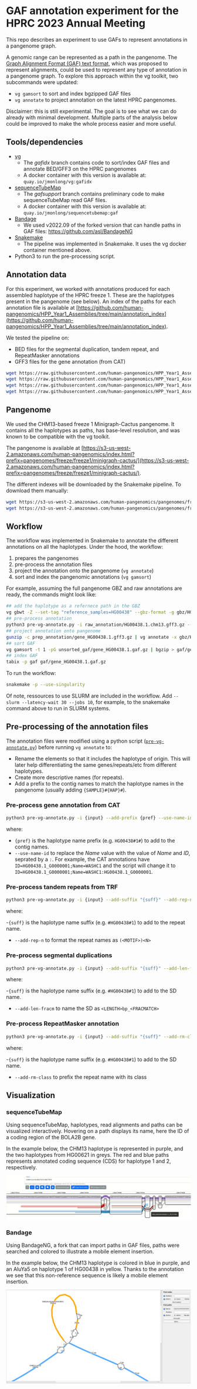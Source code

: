 # GAF annotation experiment for the HPRC 2023 Annual Meeting

This repo describes an experiment to use GAFs to represent annotations in a pangenome graph.

A genomic range can be represented as a path in the pangenome. 
The [Graph Alignment Format (GAF) text format](https://github.com/lh3/gfatools/blob/master/doc/rGFA.md#the-graph-alignment-format-gaf), which was proposed to represent alignments, could be used to represent any type of annotation in a pangenome graph. 
To explore this approach within the vg toolkit, two subcommands were updated: 

- `vg gamsort` to sort and index bgzipped GAF files
- `vg annotate` to project annotation on the latest HPRC pangenomes.

Disclaimer: this is still experimental. The goal is to see what we can do already with minimal development. Multiple parts of the analysis below could be improved to make the whole process easier and more useful.

## Tools/dependencies

- [vg](https://github.com/vgteam/vg)
    - The *gafidx* branch contains code to sort/index GAF files and annotate BED/GFF3 on the HPRC pangenomes
    - A docker container with this version is available at: `quay.io/jmonlong/vg:gafidx`
- [sequenceTubeMap](https://github.com/vgteam/sequenceTubemap)
    - The *gafsupport* branch contains preliminary code to make sequenceTubeMap read GAF files.
    - A docker container with this version is available at: `quay.io/jmonlong/sequencetubemap:gaf`
- [Bandage](https://github.com/rrwick/Bandage)
    - We used v2022.09 of the forked version that can handle paths in GAF files: https://github.com/asl/BandageNG
- [Snakemake](snakemake.readthedocs.io/)
    - The pipeline was implemented in Snakemake. It uses the vg docker container mentioned above.
- Python3 to run the pre-processing script.

## Annotation data

For this experiment, we worked with annotations produced for each assembled haplotype of the HPRC freeze 1.
These are the haplotypes present in the pangenome (see below).
An index of the paths for each annotation file is available at [https://github.com/human-pangenomics/HPP_Year1_Assemblies/tree/main/annotation_index](https://github.com/human-pangenomics/HPP_Year1_Assemblies/tree/main/annotation_index).

We tested the pipeline on:

- BED files for the segmental duplication, tandem repeat, and RepeatMasker annotations
- GFF3 files for the gene annotation (from CAT)

```sh
wget https://raw.githubusercontent.com/human-pangenomics/HPP_Year1_Assemblies/main/annotation_index/Year1_assemblies_v2_genbank_Seg_Dups.index
wget https://raw.githubusercontent.com/human-pangenomics/HPP_Year1_Assemblies/main/annotation_index/Year1_assemblies_v2_genbank_TRF.index
wget https://raw.githubusercontent.com/human-pangenomics/HPP_Year1_Assemblies/main/annotation_index/Year1_assemblies_v2_genbank_Repeat_Masker.index
wget https://raw.githubusercontent.com/human-pangenomics/HPP_Year1_Assemblies/main/annotation_index/Year1_assemblies_v2_genbank_CAT_genes.index
```

## Pangenome

We used the CHM13-based freeze 1 Minigraph-Cactus pangenome.
It contains all the haplotypes as paths, has base-level resolution, and was known to be compatible with the vg toolkit.

The pangenome is available at [https://s3-us-west-2.amazonaws.com/human-pangenomics/index.html?prefix=pangenomes/freeze/freeze1/minigraph-cactus/](https://s3-us-west-2.amazonaws.com/human-pangenomics/index.html?prefix=pangenomes/freeze/freeze1/minigraph-cactus/).

The different indexes will be downloaded by the Snakemake pipeline.
To download them manually:

```sh
wget https://s3-us-west-2.amazonaws.com/human-pangenomics/pangenomes/freeze/freeze1/minigraph-cactus/hprc-v1.0-mc-chm13.xg
wget https://s3-us-west-2.amazonaws.com/human-pangenomics/pangenomes/freeze/freeze1/minigraph-cactus/hprc-v1.0-mc-chm13.gbwt
```

## Workflow

The workflow was implemented in Snakemake to annotate the different annotations on all the haplotypes. 
Under the hood, the workflow:

1. prepares the pangenomes
2. pre-process the annotation files
3. project the annotation onto the pangenome (`vg annotate`)
4. sort and index the pangenomic annotations (`vg gamsort`)

For example, assuming the full pangenome GBZ and raw annotations are ready, the commands might look like:

```sh 
## add the haplotype as a refernece path in the GBZ
vg gbwt -Z --set-tag "reference_samples=HG00438" --gbz-format -g gbz/HG00438.hprc-v1.0-mc-chm13.gbz hprc-v1.0-mc-chm13.gbz
## pre-process annotation
python3 pre-vg-annotate.py -i raw_annotation/HG00438.1.chm13.gff3.gz --add-prefix HG00438#1# --use-name-id | gzip > prep_annotation/gene_HG00438.1.gff3.gz
## project annotation onto pangenome
gunzip -c prep_annotation/gene_HG00438.1.gff3.gz | vg annotate -x gbz/HG00438.hprc-v1.0-mc-chm13.gbz -f - | vg convert -G - gbz/HG00438.hprc-v1.0-mc-chm13.gbz | gzip > unsorted_gaf/gene_HG00438.1.gaf.gz
## sort GAF
vg gamsort -t 1 -pG unsorted_gaf/gene_HG00438.1.gaf.gz | bgzip > gaf/gene_HG00438.1.gaf.gz
## index GAF
tabix -p gaf gaf/gene_HG00438.1.gaf.gz
```

To run the workflow:

```sh
snakemake -p --use-singularity
```

Of note, ressources to use SLURM are included in the workflow. 
Add `--slurm --latency-wait 30 --jobs 10`, for example, to the snakemake command above to run in SLURM systems.

## Pre-processing of the annotation files

The annotation files were modified using a python script ([`pre-vg-annotate.py`](pre-vg-annotate.py)) before running `vg annotate` to:

- Rename the elements so that it includes the haplotype of origin. This will later help differentiating the same genes/repeats/etc from different haplotypes.
- Create more descriptive names (for repeats).
- Add a prefix to the contig names to match the haplotype names in the pangenome (usually adding `{SAMPLE}#{HAP}#`).

### Pre-process gene annotation from CAT

```sh
python3 pre-vg-annotate.py -i {input} --add-prefix {pref} --use-name-id | gzip > {output}
```

where:

- `{pref}` is the haplotype name prefix (e.g. `HG00438#1#`) to add to the contig names.
- `--use-name-id` to replace the *Name* value with the value of *Name* and *ID*, seprated by a `:`. For example, the CAT annotations have `ID=HG00438.1_G0000001;Name=WASHC1` and the script will change it to `ID=HG00438.1_G0000001;Name=WASHC1:HG00438.1_G0000001`. 

### Pre-process tandem repeats from TRF

```sh
python3 pre-vg-annotate.py -i {input} --add-suffix "{suff}" --add-rep-n | gzip > {output}
```

where: 

-`{suff}` is the haplotype name suffix (e.g. `#HG00438#1`) to add to the repeat name.
- `--add-rep-n` to format the repeat names as `(<MOTIF>)<N>`

### Pre-process segmental duplications

```sh
python3 pre-vg-annotate.py -i {input} --add-suffix "{suff}" --add-len-fracm | gzip > {output}
```

where: 

-`{suff}` is the haplotype name suffix (e.g. `#HG00438#1`) to add to the SD name.
- `--add-len-fracm` to name the SD as `<LENGTH>bp_<FRACMATCH>`

### Pre-process RepeatMasker annotation

```sh
python3 pre-vg-annotate.py -i {input} --add-suffix "{suff}" --add-rm-class | gzip > {output}
```

where: 

-`{suff}` is the haplotype name suffix (e.g. `#HG00438#1`) to add to the SD name.
- `--add-rm-class` to prefix the repeat name with its class

## Visualization

### sequenceTubeMap

Using sequenceTubeMap, haplotypes, read alignments and paths can be visualized interactively. Hovering on a path displays its name, here the ID of a coding region of the BOLA2B gene. 

In the example below, the CHM13 haplotype is represented in purple, and the two haplotypes from HG00621 in greys.
The red and blue paths represents annotated coding sequence (CDS) for haplotype 1 and 2, respectively.

![](tubemap-cds.png)

### Bandage

Using BandageNG, a fork that can import paths in GAF files, paths were searched and colored to illustrate a mobile element insertion. 

In the example below, the CHM13 haplotype is colored in blue in purple, and an AluYa5 on haplotype 1 of HG00438 in yellow.
Thanks to the annotation we see that this non-reference sequence is likely a mobile element insertion.

![](bandage-mei.png)
